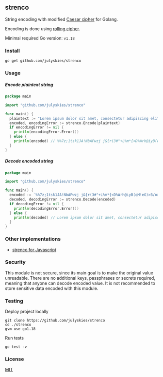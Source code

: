 ## strenco

String encoding with modified [Caesar cipher](https://en.wikipedia.org/wiki/Caesar_cipher) for Golang.

Encoding is done using [rolling cipher](http://www.thealmightyguru.com/Wiki/index.php?title=Rolling_cipher).

Minimal required Go version: `v1.18`

### Install

```shell script
go get github.com/julyskies/strenco
```

### Usage

##### Encode plaintext string

```go
package main

import "github.com/julyskies/strenco"

func main() {
  plaintext := "Lorem ipsum dolor sit amet, consectetur adipiscing elit."
  encoded, encodingError := strenco.Encode(plaintext)
  if encodingError != nil {
    println(encodingError.Error())
  } else {
    println(encoded) // %%7z;1tsk1JA!NbAFwzj j&{r(3#"+L%m*{<D%Wrh@iyB(qM!eG)>B/ox/%%
  }
}
```

##### Decode encoded string

```go
package main

import "github.com/julyskies/strenco"

func main() {
  encoded := `%%7z;1tsk1JA!NbAFwzj j&{r(3#"+L%m*{<D%Wrh@iyB(qM!eG)>B/ox/%%`
  decoded, decodingError := strenco.Decode(encoded)
  if decodingError != nil {
    println(decodingError.Error())
  } else {
    println(decoded) // Lorem ipsum dolor sit amet, consectetur adipiscing elit.
  }
}
```

### Other implementations

- [strenco for Javascript](https://github.com/julyskies/strencojs)

### Security

This module is not secure, since its main goal is to make the original value unreadable. There are no additional keys, passphrases or secrets required, meaning that anyone can decode encoded value. It is not recommended to store sensitive data encoded with this module.

### Testing

Deploy project locally

```shell script
git clone https://github.com/julyskies/strenco
cd ./strenco
gvm use go1.18
```

Run tests

```shell script
go test -v
```

### License

[MIT](./LICENSE.md)
